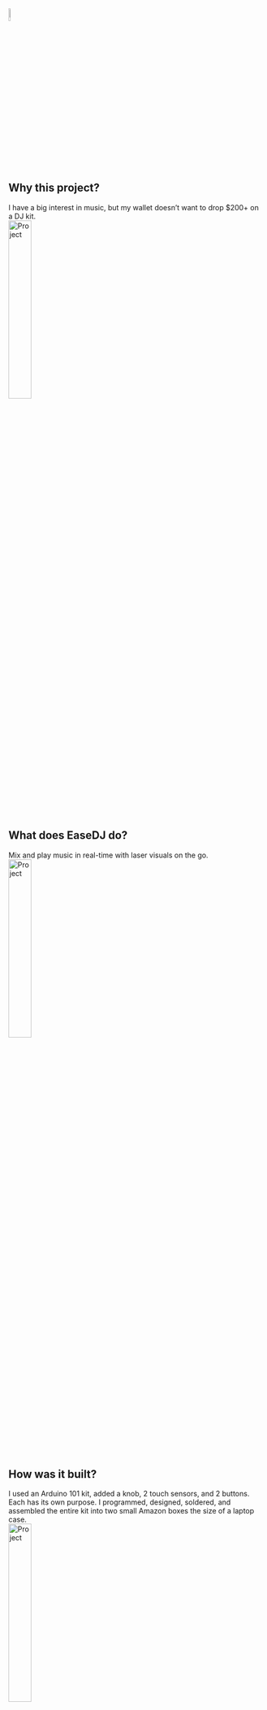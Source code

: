 <img src="https://media.tenor.com/DTMj3wH9xFAAAAAM/nariukiyo-dj-khaled.webp" alt="Khalid" style="width:8%;">

## Why this project?  
I have a big interest in music, but my wallet doesn’t want to drop $200+ on a DJ kit.  
<img src="https://i.ibb.co/d4YGxbY/Screenshot-2024-10-20-at-7-11-32-AM.png" alt="Project" style="width:30%;">


## What does EaseDJ do?  
Mix and play music in real-time with laser visuals on the go.  
<img src="https://i.ibb.co/rZzbMVg/Screenshot-2024-10-20-at-8-28-23-AM.png" alt="Project" style="width:30%;">


## How was it built?  
I used an Arduino 101 kit, added a knob, 2 touch sensors, and 2 buttons. Each has its own purpose. I programmed, designed, soldered, and assembled the entire kit into two small Amazon boxes the size of a laptop case.  
<img src="https://i.ibb.co/9gbhvFz/Screenshot-2024-10-20-at-8-28-29-AM.png" alt="Project" style="width:30%;">


## Challenges?  
I did not want to rely on a laptop, but the Raspberry Pi kits were all gone and taken. The Arduino 101 kit has Bluetooth, but it’s very low strength, so real-time audio doesn’t function properly. I wasted a lot of time trying to get around that because standalone is appealing.  
<img src="https://i.ibb.co/y53mt0P/IMG-1018.jpg" alt="Project" style="width:30%;">


## What did I learn?  
I learned a lot about soldering, Arduinos, and GPIO pins. I had never done a project solo and was worried I might not finish because of the lack of a team, but I proved myself wrong. I also miss my friends and working with other people. Never take building with friends for granted!  
<img src="https://i.ibb.co/wpQKNwH/IMG-1020.jpg" alt="Project" style="width:30%;">


It was my first time doing a hardware hackathon project, and I want to do it more.  
<img src="https://i.ibb.co/q000GP2/IMG-1019.jpg" alt="Project" style="width:30%;">

<a href="https://www.youtube.com/watch?v=YOUR_VIDEO_ID" target="_blank">
  <img src="https://img.youtube.com/vi/YOUR_VIDEO_ID/0.jpg" alt="Link to demo video" style="width: 30%;">
</a>
